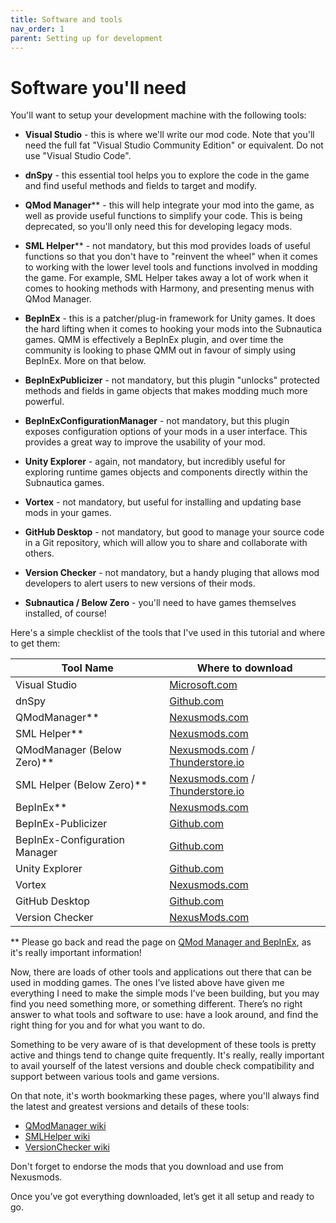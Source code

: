 ```yaml
---
title: Software and tools
nav_order: 1
parent: Setting up for development
---
```


# Software you'll need

You'll want to setup your development machine with the following tools:

-   **Visual Studio** - this is where we'll write our mod code. Note that you'll need the full fat "Visual Studio Community Edition" or equivalent. Do not use "Visual Studio Code".

-   **dnSpy** - this essential tool helps you to explore the code in the game and find useful methods and fields to target and modify.

-   **QMod Manager**** - this will help integrate your mod into the game, as well as provide useful functions to simplify your code. This is being deprecated, so you'll only need this for developing legacy mods.

-   **SML Helper**** - not mandatory, but this mod provides loads of useful functions so that you don't have to "reinvent the wheel" when it comes to working with the lower level tools and functions involved in modding the game. For example, SML Helper takes away a lot of work when it comes to hooking methods with Harmony, and presenting menus with QMod Manager.

-   **BepInEx** - this is a patcher/plug-in framework for Unity games. It does the hard lifting when it comes to hooking your mods into the Subnautica games. QMM is effectively a BepInEx plugin, and over time the community is looking to phase QMM out in favour of simply using BepInEx. More on that below.

-   **BepInExPublicizer** - not mandatory, but this plugin "unlocks" protected methods and fields in game objects that makes modding much more powerful.

-   **BepInExConfigurationManager** - not mandatory, but this plugin exposes configuration options of your mods in a user interface. This provides a great way to improve the usability of your mod.

-   **Unity Explorer** - again, not mandatory, but incredibly useful for exploring runtime games objects and components directly within the Subnautica games.

-   **Vortex** - not mandatory, but useful for installing and updating base mods in your games.

-   **GitHub Desktop** - not mandatory, but good to manage your source code in a Git repository, which will allow you to share and collaborate with others.

-   **Version Checker** - not mandatory, but a handy pluging that allows mod developers to alert users to new versions of their mods.

-   **Subnautica / Below Zero** - you'll need to have games themselves installed, of course!

Here's a simple checklist of the tools that I've used in this tutorial and where to get them:

| Tool Name                     | Where to download                                            |
| ----------------------------- | ------------------------------------------------------------ |
| Visual Studio                 | [Microsoft.com](https://visualstudio.microsoft.com/vs/community/) |
| dnSpy                         | [Github.com](https://github.com/dnSpy/dnSpy/releases/latest) |
| QModManager**                 | [Nexusmods.com](https://www.nexusmods.com/subnautica/mods/201?tab=files) |
| SML Helper**                  | [Nexusmods.com](https://www.nexusmods.com/subnautica/mods/113?tab=files) |
| QModManager (Below Zero)**    | [Nexusmods.com](https://www.nexusmods.com/subnauticabelowzero/mods/1?tab=files) / [Thunderstore.io](https://belowzero.thunderstore.io/package/Subnautica_Modding/QModManager_BZ/) |
| SML Helper (Below Zero)**     | [Nexusmods.com](https://www.nexusmods.com/subnauticabelowzero/mods/34?tab=files) / [Thunderstore.io](https://belowzero.thunderstore.io/package/Subnautica_Modding/SMLHelper_BZ/) |
| BepInEx**                     | [Nexusmods.com](https://www.nexusmods.com/subnautica/mods/1108) |
| BepInEx-Publicizer            | [Github.com](https://github.com/MrPurple6411/Bepinex-Tools/releases/latest) |
| BepInEx-Configuration Manager | [Github.com](https://github.com/BepInEx/BepInEx.ConfigurationManager/releases/) |
| Unity Explorer                | [Github.com](https://github.com/sinai-dev/UnityExplorer/releases) |
| Vortex                        | [Nexusmods.com](https://www.nexusmods.com/site/mods/1?tab=files) |
| GitHub Desktop                | [Github.com](https://desktop.github.com/)                    |
| Version Checker               | [NexusMods.com](https://www.nexusmods.com/subnautica/mods/467) |

** Please go back and read the page on [QMod Manager and BepInEx](), as it's really important information!

Now, there are loads of other tools and applications out there that can be used in modding games. The ones I’ve listed above have given me everything I need to make the simple mods I’ve been building, but you may find you need something more, or something different. There’s no right answer to what tools and software to use: have a look around, and find the right thing for you and for what you want to do.

Something to be very aware of is that development of these tools is pretty active and things tend to change quite frequently. It's really, really important to avail yourself of the latest versions and double check compatibility and support between various tools and game versions.

On that note, it's worth bookmarking these pages, where you'll always find the latest and greatest versions and details of these tools:

- [QModManager wiki](https://github.com/SubnauticaModding/QModManager/wiki)
- [SMLHelper wiki](https://github.com/SubnauticaModding/SMLHelper/wiki)
- [VersionChecker wiki](https://github.com/tobeyStraitjacket/VersionChecker/wiki)

Don't forget to endorse the mods that you download and use from Nexusmods.

Once you’ve got everything downloaded, let’s get it all setup and ready to go.
